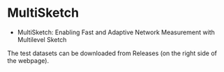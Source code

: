 # MultiSketch
- MultiSketch: Enabling Fast and Adaptive Network Measurement with Multilevel Sketch

The test datasets can be downloaded from Releases (on the right side of the webpage).
